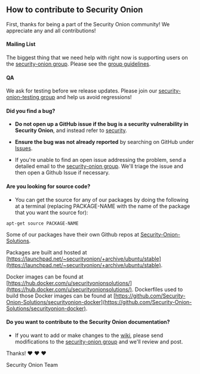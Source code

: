 ## How to contribute to Security Onion

First, thanks for being a part of the Security Onion community!  We appreciate any and all contributions!

#### Mailing List
The biggest thing that we need help with right now is supporting users on the [security-onion group](https://groups.google.com/forum/#!forum/security-onion).  Please see the [group guidelines](https://github.com/Security-Onion-Solutions/security-onion/wiki/MailingLists).

#### QA
We ask for testing before we release updates.  Please join our [security-onion-testing group](https://groups.google.com/forum/#!forum/security-onion-testing) and help us avoid regressions!

#### **Did you find a bug?**

* **Do not open up a GitHub issue if the bug is a security vulnerability in Security Onion**, and instead refer to [security](https://github.com/Security-Onion-Solutions/security-onion/wiki/Security).

* **Ensure the bug was not already reported** by searching on GitHub under [Issues](https://github.com/Security-Onion-Solutions/security-onion/issues).

* If you're unable to find an open issue addressing the problem, send a detailed email to the [security-onion group](https://groups.google.com/forum/#!forum/security-onion).  We'll triage the issue and then open a Github Issue if necessary.

#### **Are you looking for source code?**

* You can get the source for any of our packages by doing the following at a terminal (replacing PACKAGE-NAME with the name of the package that you want the source for):
```
apt-get source PACKAGE-NAME
```
Some of our packages have their own Github repos at [Security-Onion-Solutions](https://github.com/Security-Onion-Solutions).

Packages are built and hosted at [https://launchpad.net/~securityonion/+archive/ubuntu/stable](https://launchpad.net/~securityonion/+archive/ubuntu/stable).

Docker images can be found at [https://hub.docker.com/u/securityonionsolutions/](https://hub.docker.com/u/securityonionsolutions/).  Dockerfiles used to build those Docker images can be found at [https://github.com/Security-Onion-Solutions/securityonion-docker](https://github.com/Security-Onion-Solutions/securityonion-docker).

#### **Do you want to contribute to the Security Onion documentation?**

* If you want to add or make changes to the [wiki](https://github.com/Security-Onion-Solutions/security-onion/wiki), please send modifications to the [security-onion group](https://groups.google.com/forum/#!forum/security-onion) and we'll review and post.

Thanks! :heart: :heart: :heart:

Security Onion Team
